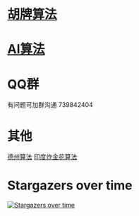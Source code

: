 # [胡牌算法](./hu.md)
# [AI算法](./ai.md)
# QQ群
有问题可加群沟通 739842404
# 其他
<a href="https://github.com/esrrhs/texas_algorithm">德州算法</a>
<a href="https://github.com/esrrhs/teenpatti_algorithm">印度炸金花算法</a>

# Stargazers over time

[![Stargazers over time](https://starchart.cc/esrrhs/majiang_algorithm.svg)](https://starchart.cc/esrrhs/majiang_algorithm)
      
